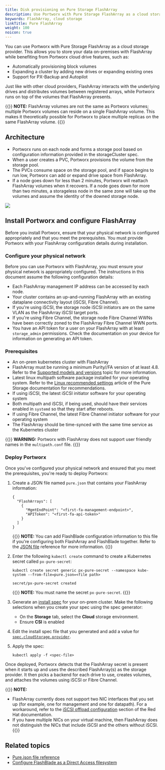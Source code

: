 ```yaml
---
title: Disk provisioning on Pure Storage FlashArray
description: Use Portworx with Pure Storage FlashArray as a cloud storage provider.
keywords: FlashArray, cloud storage
linkTitle: Pure FlashArray
weight: 100
noicon: true
---
```


You can use Portworx with Pure Storage FlashArray as a cloud storage provider. This allows you to store your data on-premises with FlashArray while benefiting from Portworx cloud drive features, such as:

* Automatically provisioning block volumes
* Expanding a cluster by adding new drives or expanding existing ones
* Support for PX-Backup and Autopilot

Just like with other cloud providers, FlashArray interacts with the underlying drives and distributes volumes between registered arrays, while Portworx runs on top of the volumes that FlashArray presents. 

{{<info>}}
**NOTE:** FlashArray volumes are not the same as Portworx volumes; multiple Portworx volumes can reside on a single FlashArray volume. This makes it theoretically possible for Portworx to place multiple replicas on the same FlashArray volume. 
{{</info>}}

## Architecture

* Portworx runs on each node and forms a storage pool based on configuration information provided in the storageCluster spec.
* When a user creates a PVC, Portworx provisions the volume from the storage pool. 
* The PVCs consume space on the storage pool, and if space begins to run low, Portworx can add or expand drive space from FlashArray.
* If a node goes down for less than 2 minutes, Portworx will reattach FlashArray volumes when it recovers. If a node goes down for more than two minutes, a storageless node in the same zone will take up the volumes and assume the identity of the downed storage node.

![](/img/FaCloudDisk.png)

## Install Portworx and configure FlashArray

Before you install Portworx, ensure that your physical network is configured appropriately and that you meet the prerequisites. You must provide Portworx with your FlashArray configuration details during installation. 

### Configure your physical network

Before you can use Portworx with FlashArray, you must ensure your physical network is appropriately configured. The instructions in this document assume the following configuration details:

* Each FlashArray management IP address can be accessed by each node.
* Your cluster contains an up-and-running FlashArray with an existing dataplane connectivity layout (iSCSI, Fibre Channel).
* If you're using iSCSI, the storage node iSCSI initiators are on the same VLAN as the FlashArray iSCSI target ports.
* If you're using Fibre Channel, the storage node Fibre Channel WWNs have been correctly zoned to the FlashArray Fibre Channel WWN ports. 
* You have an API token for a user on your FlashArray with at least `storage_admin` permissions. Check the documentation on your device for information on generating an API token.

### Prerequisites

* An on-prem kubernetes cluster with FlashArray
* FlashArray must be running a minimum Purity//FA version of at least 4.8. Refer to the [Supported models and versions](/reference/pure-reference/supported-versions/) topic for more information. 
* Latest linux multipath software package installed for your operating system. Refer to the [Linux recommended settings](https://support.purestorage.com/Solutions/Linux/Linux_Reference/Linux_Recommended_Settings) article of the Pure Storage documentation for recommendations.
* If using iSCSI, the latest iSCSI initiator software for your operating system
* Both multipath and iSCSI, if being used, should have their services enabled in `systemd` so that they start after reboots. 
* If using Fibre Channel, the latest Fibre Channel initiator software for your operating system
* The FlashArray should be time-synced with the same time service as the Kubernetes cluster

{{<info>}}
**WARNING:** Portworx with FlashArray does not support user friendly names in the `multipath.conf` file.
{{</info>}}

### Deploy Portworx

Once you've configured your physical network and ensured that you meet the prerequisites, you're ready to deploy Portworx:

1. Create a JSON file named `pure.json` that contains your FlashArray information:
   
    ```text
    {
      "FlashArrays": [
        {
          "MgmtEndPoint": "<first-fa-management-endpoint>",
          "APIToken": "<first-fa-api-token>"
        }
      ]
    }
    ```

    {{<info>}}
**NOTE:** You can add FlashBlade configuration information to this file if you're configuring both FlashArray and FlashBlade together. Refer to the [JSON file](/reference/pure-reference/pure-json-reference/) reference for more information.
    {{</info>}}

1. Enter the following `kubectl create` command to create a Kubernetes secret called `px-pure-secret`:

    ```text
    kubectl create secret generic px-pure-secret --namespace kube-system --from-file=pure.json=<file path>
    ```
    ```output
    secret/px-pure-secret created
    ```
    
    {{<info>}}
**NOTE:** You must name the secret `px-pure-secret`.
    {{</info>}}

1. Generate an [install spec](/install-portworx/on-premises/other/) for your on-prem cluster. Make the following selections when you create your spec using the spec generator:

   * On the **Storage** tab, select the **Cloud** storage environment. <!-- TODO: need UI example from dev. -->
   * Ensure **CSI** is enabled

1. Edit the install spec file that you generated and add a value for [`spec.cloudStorage.provider`](/reference/crd/storage-cluster/#cloud-storage-configuration).

1. Apply the spec:

   ```text
   kubectl apply -f <spec-file>
   ```

Once deployed, Portworx detects that the FlashArray secret is present when it starts up and uses the described FlashArray(s) as the storage provider. It then picks a backend for each drive to use, creates volumes, and attaches the volumes using iSCSI or Fibre Channel. 

{{<info>}}
**NOTE:** 

* FlashArray currently does not support two NIC interfaces that you set up (for example, one for management and one for datapath). For a workaround, refer to the [iSCSI offload configuration](https://access.redhat.com/documentation/en-us/red_hat_enterprise_linux/7/html/storage_administration_guide/iscsi-offload-config) section of the Red Hat documentation.
* If you have multiple NICs on your virtual machine, then FlashArray does not distinguish the NICs that include iSCSI and the others without iSCSI.  
{{</info>}}

## Related topics

* [Pure.json file reference](/reference/pure-reference/pure-json-reference/)
* [Configure FlashBlade as a Direct Access filesystem](/operations/operate-kubernetes/storage-operations/create-pvcs/pure-flashblade/)